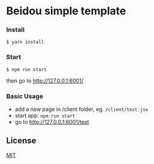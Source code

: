 Beidou simple template
=================

### Install

```
$ yarn install
```

### Start  

``` 
$ npm run start
```  

then go to http://127.0.0.1:6001/

### Basic Usage

* add a new page in /client folder, eg. `/client/test.jsx`
* start app: `npm run start`
* go to http://127.0.0.1:6001/test


## License

[MIT](LICENSE)
